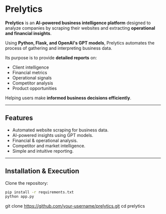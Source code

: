 # Prelytics

**Prelytics** is an **AI-powered business intelligence platform** designed to analyze companies by scraping their websites and extracting **operational and financial insights**.  

Using **Python, Flask, and OpenAI's GPT models**, Prelytics automates the process of gathering and interpreting business data.  

Its purpose is to provide **detailed reports** on:  
- Client intelligence  
- Financial metrics  
- Operational signals  
- Competitor analysis  
- Product opportunities  

Helping users make **informed business decisions efficiently**.  

---

## Features
- Automated website scraping for business data.  
- AI-powered insights using GPT models.  
- Financial & operational analysis.  
- Competitor and market intelligence.  
- Simple and intuitive reporting.  

---

## Installation & Execution

Clone the repository:

```bash
pip install -r requirements.txt
python app.py
```
git clone https://github.com/your-username/prelytics.git
cd prelytics
